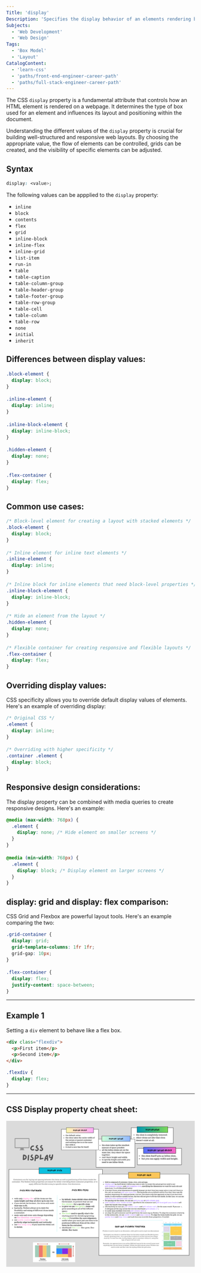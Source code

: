 ```yaml
---
Title: 'display'
Description: 'Specifies the display behavior of an elements rendering box.'
Subjects:
  - 'Web Development'
  - 'Web Design'
Tags:
  - 'Box Model'
  - 'Layout'
CatalogContent:
  - 'learn-css'
  - 'paths/front-end-engineer-career-path'
  - 'paths/full-stack-engineer-career-path'
---
```


The CSS `display` property is a fundamental attribute that controls how an HTML element is rendered on a webpage. It determines the type of box used for an element and influences its layout and positioning within the document.

Understanding the different values of the `display` property is crucial for building well-structured and responsive web layouts. By choosing the appropriate value, the flow of elements can be controlled, grids can be created, and the visibility of specific elements can be adjusted.


## Syntax

```css
display: <value>;
```

The following values can be appplied to the `display` property:

- `inline`
- `block`
- `contents`
- `flex`
- `grid`
- `inline-block`
- `inline-flex`
- `inline-grid`
- `list-item`
- `run-in`
- `table`
- `table-caption`
- `table-column-group`
- `table-header-group`
- `table-footer-group`
- `table-row-group`
- `table-cell`
- `table-column`
- `table-row`
- `none`
- `initial`
- `inherit`

## Differences between display values:
```css
.block-element {
  display: block;
}

.inline-element {
  display: inline;
}

.inline-block-element {
  display: inline-block;
}

.hidden-element {
  display: none;
}

.flex-container {
  display: flex;
}


```

## Common use cases:

```css
/* Block-level element for creating a layout with stacked elements */
.block-element {
  display: block;
}

/* Inline element for inline text elements */
.inline-element {
  display: inline;
}

/* Inline block for inline elements that need block-level properties */
.inline-block-element {
  display: inline-block;
}

/* Hide an element from the layout */
.hidden-element {
  display: none;
}

/* Flexible container for creating responsive and flexible layouts */
.flex-container {
  display: flex;
}

```

## Overriding display values:

CSS specificity allows you to override default display values of elements. Here's an example of overriding display:
```css
/* Original CSS */
.element {
  display: inline;
}

/* Overriding with higher specificity */
.container .element {
  display: block;
}

```


## Responsive design considerations:
The display property can be combined with media queries to create responsive designs. Here's an example:

```css
@media (max-width: 768px) {
  .element {
    display: none; /* Hide element on smaller screens */
  }
}

@media (min-width: 768px) {
  .element {
    display: block; /* Display element on larger screens */
  }
}


```

## display: grid and display: flex comparison:
CSS Grid and Flexbox are powerful layout tools. Here's an example comparing the two:

```css
.grid-container {
  display: grid;
  grid-template-columns: 1fr 1fr;
  grid-gap: 10px;
}

.flex-container {
  display: flex;
  justify-content: space-between;
}


```


---

## Example 1

Setting a `div` element to behave like a flex box.

```html
<div class="flexdiv">
  <p>First item</p>
  <p>Second item</p>
</div>
```

```css
.flexdiv {
  display: flex;
}
```
---
## CSS Display property cheat sheet: 

![css display cheat sheet](css_display.png)

